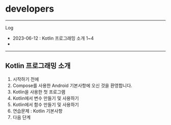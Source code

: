 # developers
---
Log
* 2023-06-12 : Kotlin 프로그래밍 소개 1~4
* 
---
## Kotlin 프로그래밍 소개
1. 시작하기 전에
2. Compose를 사용한 Android 기본사항에 오신 것을 환영합니다.
3. Kotlin을 사용한 첫 프로그램
4. Kotlin에서 변수 만들기 및 사용하기
5. Kotlin에서 함수 만들기 및 사용하기
6. 연습문제 : Kotlin 기본사항
7. 다음 단계
